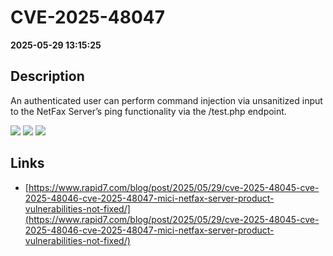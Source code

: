 # CVE-2025-48047

**2025-05-29 13:15:25**

## Description
An authenticated user can perform command injection via unsanitized input to the NetFax Server’s ping functionality via the /test.php endpoint.

![](https://img.shields.io/static/v1?label=Score&message=9.4&color=red)
![](https://img.shields.io/static/v1?label=Severity&message=CRITICAL&color=red)
![](https://img.shields.io/static/v1?label=CWE&message=RCE&color=green)

## Links
- [https://www.rapid7.com/blog/post/2025/05/29/cve-2025-48045-cve-2025-48046-cve-2025-48047-mici-netfax-server-product-vulnerabilities-not-fixed/](https://www.rapid7.com/blog/post/2025/05/29/cve-2025-48045-cve-2025-48046-cve-2025-48047-mici-netfax-server-product-vulnerabilities-not-fixed/)

